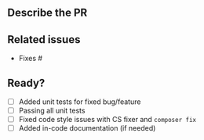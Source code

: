 ## Describe the PR

<!-- A clear and concise description of the bug the PR fixes or the feature the PR introduces. -->

## Related issues

<!-- PR relates to issues in the `editor` repo: -->

- Fixes #

## Ready?

<!-- If you feel like you can help to check off the following tasks, that'd be great. If not, don't worry - we will take care of it. -->

- [ ] Added unit tests for fixed bug/feature
- [ ] Passing all unit tests
- [ ] Fixed code style issues with CS fixer and `composer fix`
- [ ] Added in-code documentation (if needed)

